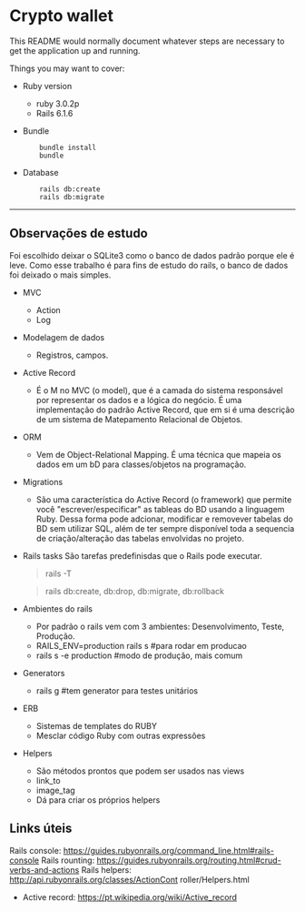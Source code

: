# Crypto wallet

This README would normally document whatever steps are necessary to get the
application up and running.

Things you may want to cover:

* Ruby version
    - ruby 3.0.2p
    - Rails 6.1.6

* Bundle 
    ```
        bundle install
        bundle 
     ```

* Database
    ``` 
        rails db:create
        rails db:migrate
    ``` 

___
## Observações de estudo

Foi escolhido deixar o SQLite3 como o banco de dados padrão porque ele é leve. Como esse trabalho é para fins de estudo do rails, o banco de dados foi deixado o mais simples. 

- MVC
	 - Action
	 - Log
- Modelagem de dados
    - Registros, campos.

- Active Record
	- É o M no MVC (o model), que é a camada do sistema responsável por representar os dados e a lógica do negócio. É uma implementação do padrão Active Record, que em si é uma descrição de um sistema de Matepamento Relacional de Objetos.
- ORM
	- Vem de Object-Relational Mapping. É uma técnica que mapeia os dados em um bD para classes/objetos na programação.
- Migrations
	- São uma característica do Active Record (o framework) que permite você "escrever/especificar" as tableas do BD usando a linguagem Ruby.
	Dessa forma pode adcionar, modificar e removever tabelas do BD sem utilizar SQL, além de ter sempre disponível toda a sequencia de criação/alteração das tabelas envolvidas no projeto.

- Rails tasks
	São tarefas predefinisdas que o Rails pode executar.
	> rails -T 

	> rails db:create, db:drop, db:migrate, db:rollback

- Ambientes do rails
	- Por padrão o rails vem com 3 ambientes: Desenvolvimento, Teste, Produção.
	- RAILS_ENV=production rails s #para rodar em producao
	- rails s -e production #modo de produção, mais comum

- Generators
	- rails g #tem generator para testes unitários

- ERB
	- Sistemas de templates do RUBY
	- Mesclar código Ruby com outras expressões

- Helpers
	- São métodos prontos que podem ser usados nas views
	- link_to 
	- image_tag
	- Dá para criar os próprios helpers


## Links úteis

Rails console: https://guides.rubyonrails.org/command_line.html#rails-console
Rails rounting: https://guides.rubyonrails.org/routing.html#crud-verbs-and-actions
Rails helpers: http://api.rubyonrails.org/classes/ActionCont
roller/Helpers.html
- Active record: https://pt.wikipedia.org/wiki/Active_record	